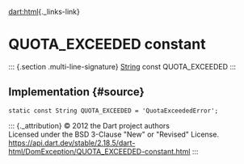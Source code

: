 [dart:html](../../dart-html/dart-html-library){._links-link}

QUOTA\_EXCEEDED constant
========================

::: {.section .multi-line-signature}
[String](../../dart-core/string-class) const QUOTA\_EXCEEDED
:::

Implementation {#source}
--------------

``` {.language-dart data-language="dart"}
static const String QUOTA_EXCEEDED = 'QuotaExceededError';
```

::: {._attribution}
© 2012 the Dart project authors\
Licensed under the BSD 3-Clause \"New\" or \"Revised\" License.\
<https://api.dart.dev/stable/2.18.5/dart-html/DomException/QUOTA_EXCEEDED-constant.html>
:::
